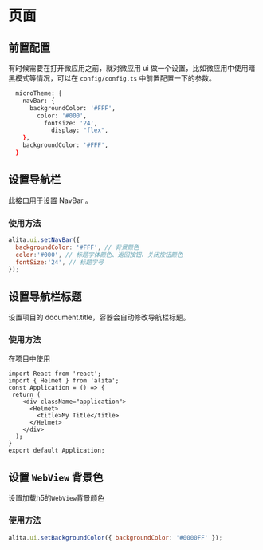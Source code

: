 # 页面

## 前置配置

有时候需要在打开微应用之前，就对微应用 ui 做一个设置，比如微应用中使用暗黑模式等情况，可以在 `config/config.ts` 中前置配置一下的参数。

```bash
  microTheme: {
    navBar: {
      backgroundColor: '#FFF',
        color: '#000',
          fontsize: '24',
            display: "flex",
    },
    backgroundColor: '#FFF',
  }
```

## 设置导航栏

此接口用于设置 NavBar 。

### 使用方法

```js
alita.ui.setNavBar({
  backgroundColor: '#FFF', // 背景颜色
  color:'#000', // 标题字体颜色、返回按钮、关闭按钮颜色
  fontSize:'24', // 标题字号
});
```

## 设置导航栏标题

设置项目的 document.title，容器会自动修改导航栏标题。

### 使用方法

在项目中使用

```
import React from 'react';
import { Helmet } from 'alita';
const Application = () => {
 return (
    <div className="application">
      <Helmet>
        <title>My Title</title>
      </Helmet>
    </div>
  );
}
export default Application;
```

## 设置 `WebView` 背景色

设置加载h5的`WebView`背景颜色

### 使用方法

```js
alita.ui.setBackgroundColor({ backgroundColor: '#0000FF' });
```
